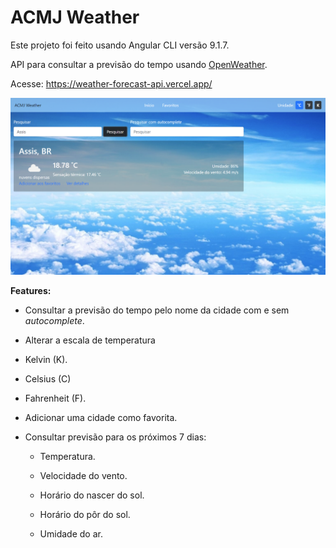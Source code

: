 <h1>ACMJ Weather</h1> 

Este projeto foi feito usando Angular CLI versão 9.1.7.



API para consultar a previsão do tempo usando [OpenWeather](https://openweathermap.org/api).

Acesse: https://weather-forecast-api.vercel.app/


![App Print](./src/assets/print.jpg)



**Features:**

- Consultar a previsão do tempo pelo nome da cidade com e sem *autocomplete*.

- Alterar a escala de temperatura

- Kelvin (K).

- Celsius (C)

- Fahrenheit (F).

- Adicionar uma cidade como favorita.

- Consultar previsão para os próximos 7 dias:

  - Temperatura.

  - Velocidade do vento.

  - Horário do nascer do sol.

  - Horário do pôr do sol.

  - Umidade do ar.
